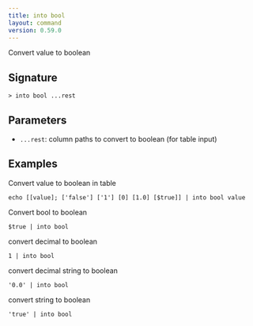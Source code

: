 ```yaml
---
title: into bool
layout: command
version: 0.59.0
---
```


Convert value to boolean

## Signature

```> into bool ...rest```

## Parameters

 -  `...rest`: column paths to convert to boolean (for table input)

## Examples

Convert value to boolean in table
```shell
echo [[value]; ['false'] ['1'] [0] [1.0] [$true]] | into bool value
```

Convert bool to boolean
```shell
$true | into bool
```

convert decimal to boolean
```shell
1 | into bool
```

convert decimal string to boolean
```shell
'0.0' | into bool
```

convert string to boolean
```shell
'true' | into bool
```

